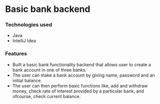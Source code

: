 # Basic bank backend

### Technologies used 
- Java 
- IntelliJ Idea

### Features
- Built a basic bank functionality backend that allows user to create a bank account in one of three banks.
- The user can make a bank account by giving name, password and an initial balance.
- The user can then perform basic functions like, add and withdraw money, check rate of interest provided by a particular bank, and ofcourse, check current balance.
